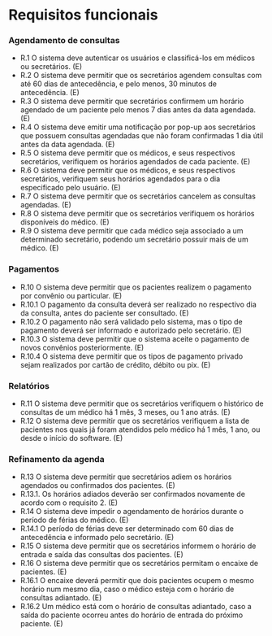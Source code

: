 # Requisitos funcionais

### Agendamento de consultas
- R.1 O sistema deve autenticar os usuários e classificá-los em médicos ou secretários. (E)
- R.2 O sistema deve permitir que os secretários agendem consultas com até 60 dias de antecedência, e pelo menos, 30 minutos de antecedência. (E)
- R.3 O sistema deve permitir que secretários confirmem um horário agendado de um paciente pelo menos 7 dias antes da data agendada. (E)
- R.4 O sistema deve emitir uma notificação por pop-up aos secretários que possuem consultas agendadas que não foram confirmadas 1 dia útil antes da data agendada. (E)
- R.5 O sistema deve permitir que os médicos, e seus respectivos secretários, verifiquem os horários agendados de cada paciente. (E)
- R.6 O sistema deve permitir que os médicos, e seus respectivos secretários, verifiquem seus horários agendados para o dia especificado pelo usuário. (E)
- R.7 O sistema deve permitir que os secretários cancelem as consultas agendadas. (E)
- R.8 O sistema deve permitir que os secretários verifiquem os horários disponíveis do médico. (E)
- R.9 O sistema deve permitir que cada médico seja associado a um determinado secretário, podendo um secretário possuir mais de um médico. (E)

### Pagamentos
- R.10 O sistema deve permitir que os pacientes realizem o pagamento por convênio ou particular. (E)
- R.10.1 O pagamento da consulta deverá ser realizado no respectivo dia da consulta, antes do paciente ser consultado. (E)
- R.10.2 O pagamento não será validado pelo sistema, mas o tipo de pagamento deverá ser informado e autorizado pelo secretário. (E)
- R.10.3 O sistema deve permitir que o sistema aceite o pagamento de novos convênios posteriormente. (E)
- R.10.4 O sistema deve permitir que os tipos de pagamento privado sejam realizados por cartão de crédito, débito ou pix. (E)

### Relatórios
- R.11 O sistema deve permitir que os secretários verifiquem o histórico de consultas de um médico há 1 mês, 3 meses, ou 1 ano atrás. (E)
- R.12 O sistema deve permitir que os secretários verifiquem a lista de pacientes nos quais já foram atendidos pelo médico há 1 mês, 1 ano, ou desde o início do software. (E)

### Refinamento da agenda
- R.13 O sistema deve permitir que secretários adiem os horários agendados ou confirmados dos pacientes. (E)
- R.13.1. Os horários adiados deverão ser confirmados novamente de acordo com o requisito 2. (E)
- R.14 O sistema deve impedir o agendamento de horários durante o período de férias do médico. (E)
- R.14.1 O período de férias deve ser determinado com 60 dias de antecedência e informado pelo secretário. (E)
- R.15 O sistema deve permitir que os secretários informem o horário de entrada e saída das consultas dos pacientes. (E)
- R.16 O sistema deve permitir que os secretários permitam o encaixe de pacientes. (E)
- R.16.1 O encaixe deverá permitir que dois pacientes ocupem o mesmo horário num mesmo dia, caso o médico esteja com o horário de consultas adiantado. (E)
- R.16.2 Um médico está com o horário de consultas adiantado, caso a saída do paciente ocorreu antes do horário de entrada do próximo paciente. (E)

